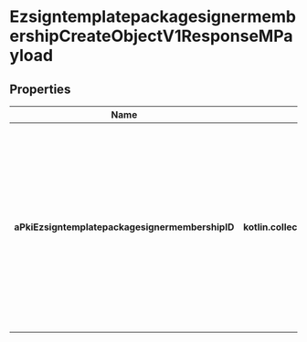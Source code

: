
# EzsigntemplatepackagesignermembershipCreateObjectV1ResponseMPayload

## Properties
Name | Type | Description | Notes
------------ | ------------- | ------------- | -------------
**aPkiEzsigntemplatepackagesignermembershipID** | **kotlin.collections.List&lt;kotlin.Int&gt;** | An array of unique IDs representing the object that were requested to be created.  They are returned in the same order as the array containing the objects to be created that was sent in the request. | 



